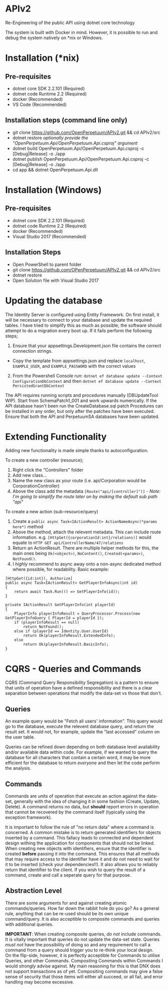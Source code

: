 # APIv2
Re-Engineering of the public API using dotnet core technology

The system is built with Docker in mind. However, it is possible to run and debug the system natively on \*nix or Windows.

# Installation (\*nix)

## Pre-requisites
* dotnet core SDK 2.2.101 (Required)
* dotnet code Runtime 2.2 (Required)
* docker (Recommended)
* VS Code (Recommended)

## Installation steps (command line only)
* git clone https://github.com/OpenPerpetuum/APIv2.git && cd APIv2/src
* dotnet restore *optionally provide the "OpenPerpetuum.Api/OpenPerpetuum.Api.csproj" argument*
* dotnet build OpenPerpetuum.Api/OpenPerpetuum.Api.csproj -c [Debug|Release] -o ./app
* dotnet publish OpenPerpetuum.Api/OpenPerpetuum.Api.csproj -c [Debug|Release] -o ./app
* <To start the app> cd app && dotnet OpenPerpetuum.Api.dll

# Installation (Windows)

## Pre-requisites 
* dotnet core SDK 2.2.101 (Required)
* dotnet code Runtime 2.2 (Required)
* docker (Recommended)
* Visual Studio 2017 (Recommended)

## Installation Steps
* Open PowerShell to parent folder
* git clone https://github.com/OPenPerpetuum/APIv2.git && cd APIv2/src
* dotnet restore
* Open Solution file with Visual Studio 2017

# Updating the database
The Identity Server is configured using Entity Framework. On first install, it will be necessary to connect to your database and update the required tables.
I have tried to simplify this as much as possible; the software should attempt to do a migration every boot up. If it fails perform the following steps;
1. Ensure that your appsettings.Development.json file contains the correct connection strings.
  * Copy the template from appsettings.json and replace `localhost`, `EXAMPLE_USER`, and `EXAMPLE_PASSWORD` with the correct values
2. From the Powershell Console run: `dotnet ef database update --Context ConfigurationDbContext` and then `dotnet ef database update --Context PersistedGrantDbContext`

The API requires running scripts and procedures manually (DBUpdateTool WIP). Start from SchemaPatch1_001 and work upwards numerically. If the API database hasn't been run the CreateDatabase.sql patch
Procedures can be installed in any order, but only after the patches have been executed.
Ensure that both the API and PerpetuumSA databases have been updated.

# Extending Functionality
Adding new functionality is made simple thanks to autoconfiguration.

To create a new controller (resource);
1. Right click the "Controllers" folder
2. Add new class...
3. Name the new class as your route (i.e. api/Corporation would be CorporationController)
4. Above the class add the metadata `[Route("api/[controller]")]` - *Note: I'm going to simplify the route later on by making the default sub path "api"*

To create a new action (sub-resource/query)
1. Create a `public async Task<IActionResult> ActionNameAsync(*params here*)` method
2. Above the method, attach the relevent metadata. This can include route information. e.g. `[HttpGet({corporationId:int}/relations)]` would equate to `HTTP GET api/ControllerName/47/relations`
3. Return an ActionResult. There are multiple helper methods for this, the main ones being `Ok(<object>)`, `NoContent()`, `Created(<params>)`, `NotFound()`.
4. I *highly* recommend to async away onto a non-async dedicated method where possible, for readability. Basic example:
```
[HttpGet({id:int}), Authorize]
public async Task<IActionResult> GetPlayerInfoAsync(int id)
{
    return await Task.Run(() => GetPlayerInfo(id));
}

private IActionResult GetPlayerInfo(int playerId)
{
    PlayerInfo playerInfoResult = QueryProcessor.Process(new GetPlayerInfoQuery { PlayerId = playerId });
    if (playerInfoResult == null)
        return NotFound();
    else if (playerId == Identity.User.UserId)
        return Ok(playerInfoResult.ExtendedInfo);
    else
        return Ok(playerInfoResult.BasicInfo);
}
```

# CQRS - Queries and Commands
CQRS (Command Query Responsibility Segregation) is a pattern to ensure that units of operation have a defined responsibility and there is a clear separation between operations that modify the data-set vs those that don't.

## Queries
An example query would be "Fetch all users' information". This query would go to the database, execute the relevent database query, and return the result set. It would not, for example, update the "last accessed" column on the user table.

Queries can be refined down depending on both database level availability and/or available data within code. For example, if we wanted to query the database for all characters that contain a certain word, it may be more efficient for the database to return *everyone* and then let the code perform the analysis.

## Commands
Commands are units of operation that execute an action against the data-set, generally with the idea of changing it in some fashion (Create, Update, Delete). A command returns no data, but **should** report errors in operation that cannot be recovered by the command itself (typically using the exception framework).

It is important to follow the rule of "no return data" where a command is concerned. A common mistake is to return generated identifiers for objects inserted by a command. This fallacy leads to connected and dependent design withing the application for components that should not be linked.<br />
When creating new objects with identifiers, ensure that the identifier is created **before** passing it into the command. This ensures that all methods that may require access to the identifier have it and do not need to wait for it to be inserted (check your dependencies!!). It also allows you to reliably return that identifier to the client. If you wish to query the result of a command, create and call a seperate query for that purpose.

## Abstraction Level
There are some arguments for and against creating atomic commands/queries. How far down the rabbit hole do you go? As a general rule, anything that can be re-used should be its own unique command/query. It is also acceptible to composite commands and queries with additional queries.

**IMPORTANT**: When creating composite queries, *do not* include commands. It is vitally important that queries do not update the data-set state. Queries *must not* have the possibility of doing so and any requirement to call a command from a query should trigger you to re-think your local design.<br />
On the flip-side, however, it is perfectly acceptible for Commands to utilise Queries, and other Commands. Compositing Commands within Commands I would *strongly* advise against. My main reasoning for this is that DNX does not support transactions as of yet. Compositing commands may give a false sense of security that those items will either all succeed, or all fail, and error handling may become excessive.
